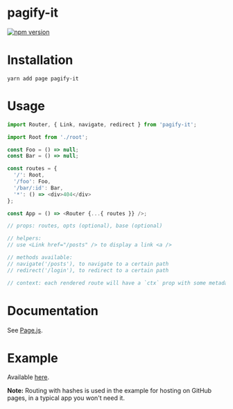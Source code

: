 # pagify-it

[![npm version](https://badge.fury.io/js/pagify-it.svg)](https://badge.fury.io/js/pagify-it)

# Installation

`yarn add page pagify-it`

# Usage

```javascript
import Router, { Link, navigate, redirect } from 'pagify-it';

import Root from './root';

const Foo = () => null;
const Bar = () => null;

const routes = {
  '/': Root,
  '/foo': Foo,
  '/bar/:id': Bar,
  '*': () => <div>404</div>
};

const App = () => <Router {...{ routes }} />;

// props: routes, opts (optional), base (optional)

// helpers:
// use <Link href="/posts" /> to display a link <a />

// methods available:
// navigate('/posts'), to navigate to a certain path
// redirect('/login'), to redirect to a certain path

// context: each rendered route will have a `ctx` prop with some metadata
```

# Documentation

See [Page.js](https://visionmedia.github.io/page.js/).

# Example

Available [here](https://github.com/sonaye/pagify-it/tree/master/src/example).

**Note:** Routing with hashes is used in the example for hosting on GitHub pages, in a typical app you won't need it.
